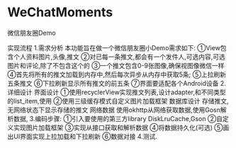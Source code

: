 # WeChatMoments
微信朋友圈Demo

实现流程
1.需求分析
  本功能旨在做一个微信朋友圈小Demo需求如下:
   ①View包含个人资料图片,头像,推文
   ②对已每一条推文,都会有一个发件人,可选内容,可选图片和评论,除了不包含这个的
   ③一个推文包含0-9张图像,确保视图像微信一样
   ④首先将所有的推文加载到内存中,然后每次异步从内存中获取5条;
   ⑤上拉刷新五条推文
   ⑥下拉刷新显示所有推文的前五条
   ⑦界面要适配各个Android设备
2.详细设计
  界面设计
  ①使用recyclerView实现推文列表,设计adapter,和不同类型的list_item,使用
  ②使用三级缓存模式自定义图片加载框架
  数据库设计
  存储推文,无网络状态下显示存储的推文
  网络数据
  使用okhttp从网络获取数据,使用Gosn解析数据,
3.编码步骤:
  ①引入要使用的第三方library  DiskLruCache,Gson
  ②自定义实现图片加载框架
  ③实现从接口获取和解析数据
  ④将数据持久化(可选)
  ⑤画出UI界面实现上拉加载和下拉刷新
  ⑥数据对接
4.测试.
  
